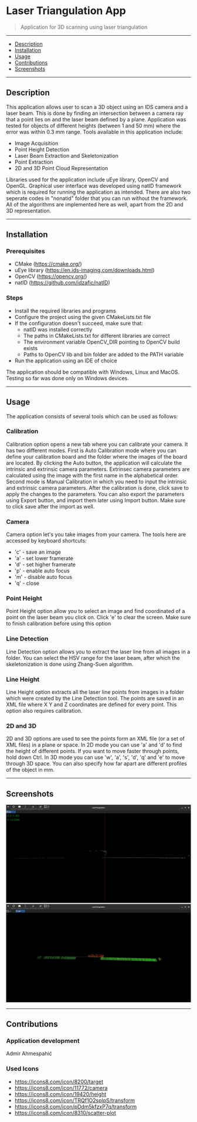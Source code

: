 # Laser Triangulation App

> Application for 3D scanning using laser triangulation

---

- [Description](#description)
- [Installation](#installation)
- [Usage](#usage)
- [Contributions](#contributions)
- [Screenshots](#screenshots)
  
---

##  Description

This application allows user to scan a 3D object using an IDS camera and a laser beam. This is done by finding an intersection between a camera ray that a point lies on and the laser beam defined by a plane. Application was tested for objects of different heights (between 1 and 50 mm) where the error was within 0.3 mm range. Tools available in this application include:

- Image Acquisition
- Point Height Detection
- Laser Beam Extraction and Skeletonization
- Point Extraction
- 2D and 3D Point Cloud Representation

Libraries used for the application include uEye library, OpenCV and OpenGL. Graphical user interface was developed using natID framework which is required for running the application as intended. There are also two seperate codes in "nonatid" folder that you can run without the framework. All of the algorithms are implemented here as well, apart from the 2D and 3D representation.

---

## Installation

### Prerequisites

- CMake (https://cmake.org/)
- uEye library (https://en.ids-imaging.com/downloads.html)
- OpenCV (https://opencv.org/)
- natID (https://github.com/idzafic/natID)

### Steps

- Install the required libraries and programs
- Configure the project using the given CMakeLists.txt file
- If the configuration doesn't succeed, make sure that:
  - natID was installed correctly  
  - The paths in CMakeLists.txt for different libraries are correct
  - The environment variable OpenCV_DIR pointing to OpenCV build exists
  - Paths to OpenCV lib and bin folder are added to the PATH variable
- Run the application using an IDE of choice

The application should be compatible with Windows, Linux and MacOS. Testing so far was done only on Windows devices. 

---

## Usage
The application consists of several tools which can be used as follows:

### Calibration
Calibration option opens a new tab where you can calibrate your camera. It has two different modes.
First is Auto Calibration mode where you can define your calibration board and the folder where the images of the board are located. By clicking the Auto button, the application will calculate the intrinsic and extrinsic camera parameters. Extrinsec camera parameters are calculated using the image with the first name in the alphabetical order.
Second mode is Manual Calibration in which you need to input the intrinsic and extrinsic camera parameters.
After the calibration is done, click save to apply the changes to the parameters. You can also export the parameters using Export button, and import them later using Import button. Make sure to click save after the import as well.

### Camera
Camera option let's you take images from your camera. The tools here are accessed by keyboard shortcuts:
- 'c' - save an image
- 'a' - set lower framerate
- 'd' - set higher framerate
- 'p' - enable auto focus
- 'm' - disable auto focus
- 'q' - close

### Point Height
Point Height option allow you to select an image and find coordinated of a point on the laser beam you click on. Click 'e' to clear the screen. Make sure to finish calibration before using this option

### Line Detection
Line Detection option allows you to extract the laser line from all images in a folder. You can select the HSV range for the laser beam, after which the skeletonization is done using Zhang-Suen algorithm.

### Line Height
Line Height option extracts all the laser line points from images in a folder which were created by the Line Detection tool. The points are saved in an XML file where X Y and Z coordinates are defined for every point. This option also requires calibration.

### 2D and 3D
2D and 3D options are used to see the points form an XML file (or a set of XML files) in a plane or space. In 2D mode you can use 'a' and 'd' to find the height of different points. If you want to move faster through points, hold down Ctrl. In 3D mode you can use 'w', 'a', 's', 'd', 'q' and 'e' to move through 3D space. You can also specify how far apart are different profiles of the object in mm.

---

## Screenshots
![Alt Text](/images/2Dprikaz.jpg)
![Alt Text](images/3Dprikaz.jpg)

---

## Contributions
### Application development
Admir Ahmespahić
### Used Icons
- https://icons8.com/icon/8200/target
- https://icons8.com/icon/11772/camera
- https://icons8.com/icon/19420/height
- https://icons8.com/icon/TRQf1O2splpS/transform
- https://icons8.com/icon/pDdm5kfzxP7q/transform
- https://icons8.com/icon/8310/scatter-plot
